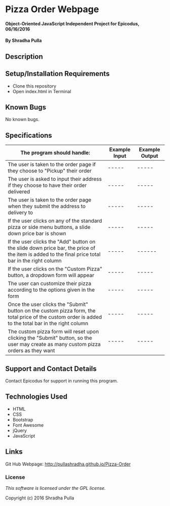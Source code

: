 # Pizza Order Webpage

#### Object-Oriented JavaScript Independent Project for Epicodus, 06/16/2016

#### By Shradha Pulla

## Description


## Setup/Installation Requirements

* Clone this repository
* Open index.html in Terminal

## Known Bugs

No known bugs.

## Specifications

The program should handle: | Example Input | Example Output
----- | ----- | -----
The user is taken to the order page if they choose to "Pickup" their order | ----- | -----
The user is asked to input their address if they choose to have their order delivered | -----  | -----
The user is taken to the order page when they submit the address to delivery to | ----- | -----
If the user clicks on any of the standard pizza or side menu buttons, a slide down price bar is shown | ----- | -----
If the user clicks the "Add" button on the slide down price bar, the price of the item is added to the final price total bar in the right column | ----- | ------
If the user clicks on the "Custom Pizza" button, a dropdown form will appear | ----- | -----
The user can customize their pizza according to the options given in the form | ----- | -----
Once the user clicks the "Submit" button on the custom pizza form, the total price of the custom order is added to the total bar in the right column | ----- | -----
The custom pizza form will reset upon clicking the "Submit" button, so the user may create as many custom pizza orders as they want | ----- | -----

## Support and Contact Details

Contact Epicodus for support in running this program.

## Technologies Used

* HTML
* CSS
* Bootstrap
* Font Awesome
* jQuery
* JavaScript

## Links

Git Hub Webpage: http://pullashradha.github.io/Pizza-Order

### License

*This software is licensed under the GPL license.*

Copyright (c) 2016 Shradha Pulla
